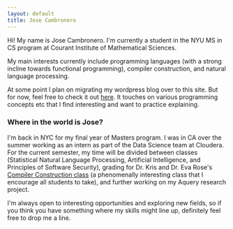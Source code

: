 ```yaml
---
layout: default
title: Jose Cambronero
---
```


Hi! My name is Jose Cambronero. I'm currently a student in the NYU
MS in CS program at Courant Institute of Mathematical Sciences.

My main interests currently include programming languages (with a strong incline towards functional programming), compiler construction, and natural language processing. 

At some point I plan on migrating my wordpress blog over to this site. But for now, feel free to check it out [here](https://symfun.wordpress.com). It touches on various programming concepts etc that I find interesting and want to practice explaining.

### Where in the world is Jose?
I'm back in NYC for my final year of Masters program. I was in CA over the summer working as an
intern as part of the Data Science team at Cloudera. For the current semester, my time will be divided between classes (Statistical Natural Language Processing, Artificial Intelligence, and Principles of Software Security), grading for Dr. Kris and Dr. Eva Rose's [Compiler Construction class](http://cs.nyu.edu/courses/fall15/CSCI-GA.2130-001/) (a phenomenally interesting class that I encourage all students to take), and further working on my Aquery research project.

I'm always open to interesting opportunities and exploring new fields, so if you think you have something where my skills might line up, definitely feel free to drop me a line.
